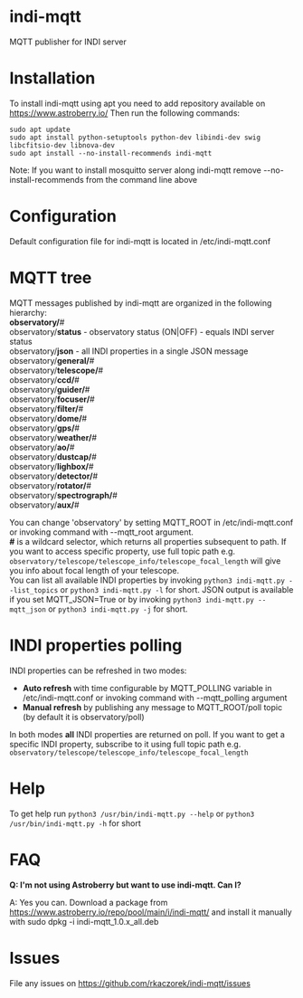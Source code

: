 # indi-mqtt
MQTT publisher for INDI server

# Installation
To install indi-mqtt using apt you need to add repository available on https://www.astroberry.io/
Then run the following commands:
```
sudo apt update
sudo apt install python-setuptools python-dev libindi-dev swig libcfitsio-dev libnova-dev
sudo apt install --no-install-recommends indi-mqtt
```
Note: If you want to install mosquitto server along indi-mqtt remove --no-install-recommends from the command line above

# Configuration
Default configuration file for indi-mqtt is located in /etc/indi-mqtt.conf

# MQTT tree
MQTT messages published by indi-mqtt are organized in the following hierarchy:\
__observatory/__#\
observatory/__status__ - observatory status (ON|OFF) - equals INDI server status\
observatory/__json__ - all INDI properties in a single JSON message\
observatory/__general/__#\
observatory/__telescope/__#\
observatory/__ccd/__#\
observatory/__guider/__#\
observatory/__focuser/__#\
observatory/__filter/__#\
observatory/__dome/__#\
observatory/__gps/__#\
observatory/__weather/__#\
observatory/__ao/__#\
observatory/__dustcap/__#\
observatory/__lighbox/__#\
observatory/__detector/__#\
observatory/__rotator/__#\
observatory/__spectrograph/__#\
observatory/__aux/__#

You can change 'observatory' by setting MQTT_ROOT in /etc/indi-mqtt.conf or invoking command with --mqtt_root argument.\
__\#__ is a wildcard selector, which returns all properties subsequent to path. If you want to access specific property, use full topic path e.g. ```observatory/telescope/telescope_info/telescope_focal_length``` will give you info about focal length of your telescope.\
You can list all available INDI properties by invoking ```python3 indi-mqtt.py --list_topics``` or ```python3 indi-mqtt.py -l``` for short.
JSON output is available if you set MQTT_JSON=True or by invoking ```python3 indi-mqtt.py --mqtt_json``` or ```python3 indi-mqtt.py -j``` for short.

# INDI properties polling
INDI properties can be refreshed in two modes:
- __Auto refresh__ with time configurable by MQTT_POLLING variable in /etc/indi-mqtt.conf or invoking command with --mqtt_polling argument
- __Manual refresh__ by publishing any message to MQTT_ROOT/poll topic (by default it is observatory/poll)

In both modes __all__ INDI properties are returned on poll. If you want to get a specific INDI property, subscribe to it using full topic path e.g. ```observatory/telescope/telescope_info/telescope_focal_length```

# Help
To get help run ```python3 /usr/bin/indi-mqtt.py --help``` or ```python3 /usr/bin/indi-mqtt.py -h``` for short

# FAQ
**Q: I'm not using Astroberry but want to use indi-mqtt. Can I?**

A: Yes you can. Download a package from https://www.astroberry.io/repo/pool/main/i/indi-mqtt/ and install it manually with sudo dpkg -i indi-mqtt_1.0.x_all.deb

# Issues
File any issues on https://github.com/rkaczorek/indi-mqtt/issues

